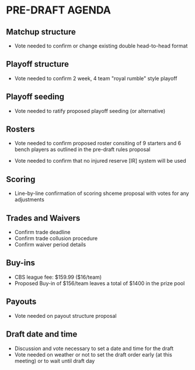 # PRE-DRAFT AGENDA

## Matchup structure

- Vote needed to confirm or change existing double head-to-head format

## Playoff structure

- Vote needed to confirm 2 week, 4 team "royal rumble" style playoff

## Playoff seeding

- Vote needed to ratify proposed playoff seeding (or alternative)

## Rosters

- Vote needed to confirm proposed roster consiting of 9 starters and 6 bench players as outlined in the pre-draft rules proposal

- Vote needed to confirm that no injured reserve [IR] system will be used

## Scoring

- Line-by-line confirmation of scoring shceme proposal with votes for any adjustments

## Trades and Waivers

- Confirm trade deadline
- Confirm trade collusion procedure
- Confirm waiver period details

## Buy-ins

- CBS league fee: \$159.99 (\$16/team)
- Proposed Buy-in of \$156/team leaves a total of $1400 in the prize pool

## Payouts

- Vote needed on payout structure proposal

## Draft date and time

- Discussion and vote necessary to set a date and time for the draft
- Vote needed on weather or not to set the draft order early (at this meeting) or to wait until draft day
